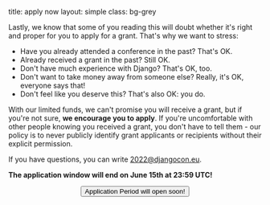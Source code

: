 title: apply now
layout: simple
class: bg-grey

Lastly, we know that some of you reading this will doubt whether it's right and proper for you to apply for a grant. That's why we want to stress:

* Have you already attended a conference in the past? That's OK.
* Already received a grant in the past? Still OK.
* Don't have much experience with Django? That's OK, too.
* Don't want to take money away from someone else? Really, it's OK, everyone says that!
* Don't feel like you deserve this? That's also OK: you do.

With our limited funds, we can't promise you will receive a grant, but if you're not sure, **we encourage you to apply**. If you're uncomfortable with other people knowing you received a grant, you don't have to tell them - our policy is to never publicly identify grant applicants or recipients without their explicit permission.

If you have questions, you can write [2022@djangocon.eu](mailto:2022@djangocon.eu).

**The application window will end on June 15th at 23:59 UTC!** 

<!--<center>[<button class="btn">Apply for a Grant Here!</button>](https://forms.gle/DLfB1dp3Wi3atHQe8){:target="_blank"}</center>-->
<center><button class="btn">Application Period will open soon!</button></center>

